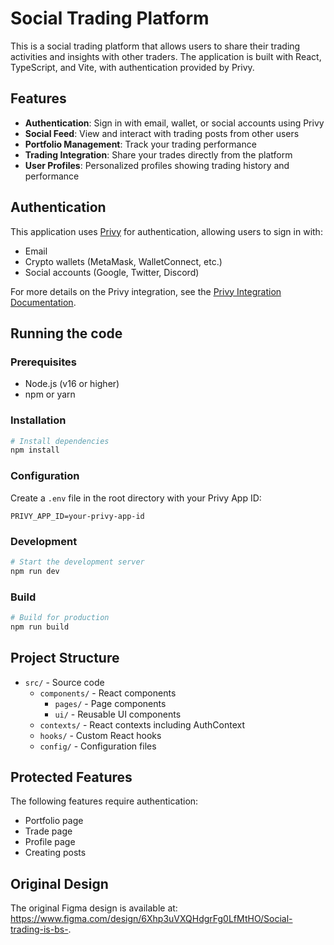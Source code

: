 # Social Trading Platform

This is a social trading platform that allows users to share their trading activities and insights with other traders. The application is built with React, TypeScript, and Vite, with authentication provided by Privy.

## Features

- **Authentication**: Sign in with email, wallet, or social accounts using Privy
- **Social Feed**: View and interact with trading posts from other users
- **Portfolio Management**: Track your trading performance
- **Trading Integration**: Share your trades directly from the platform
- **User Profiles**: Personalized profiles showing trading history and performance

## Authentication

This application uses [Privy](https://privy.io/) for authentication, allowing users to sign in with:

- Email
- Crypto wallets (MetaMask, WalletConnect, etc.)
- Social accounts (Google, Twitter, Discord)

For more details on the Privy integration, see the [Privy Integration Documentation](./docs/PRIVY_INTEGRATION.md).

## Running the code

### Prerequisites

- Node.js (v16 or higher)
- npm or yarn

### Installation

```bash
# Install dependencies
npm install
```

### Configuration

Create a `.env` file in the root directory with your Privy App ID:

```
PRIVY_APP_ID=your-privy-app-id
```

### Development

```bash
# Start the development server
npm run dev
```

### Build

```bash
# Build for production
npm run build
```

## Project Structure

- `src/` - Source code
  - `components/` - React components
    - `pages/` - Page components
    - `ui/` - Reusable UI components
  - `contexts/` - React contexts including AuthContext
  - `hooks/` - Custom React hooks
  - `config/` - Configuration files

## Protected Features

The following features require authentication:

- Portfolio page
- Trade page
- Profile page
- Creating posts

## Original Design

The original Figma design is available at: https://www.figma.com/design/6Xhp3uVXQHdgrFg0LfMtHO/Social-trading-is-bs-.